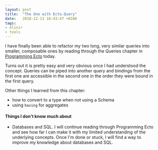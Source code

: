 ```yaml
---
layout: post
title:  "The One with Ecto.Query"
date:   2018-12-13 16:43:47 +0100
tags: 
- elixir
- tools
---
```


I have finally been able to refactor my two long, very similar queries into smaller, composable ones by reading through the Queries chapter in [Programming Ecto](https://pragprog.com/book/wmecto/programming-ecto) today.

Turns out it is pretty easy and very obvious once I had understood the concept. Queries can be piped into another query and bindings from the first one are accessible in the second one in the order they were bound in the first query.

Other things I learned from this chapter:
- how to convert to a type when not using a Schema
- using `having` for aggregates

#### Things I don't know much about
- Databases and SQL. I will continue reading through Programming Ecto and see how far I can make it with my limited understanding of the underlying concepts. Once I'm done or stuck, I will find a way to improve my knowledge about databases and SQL.

